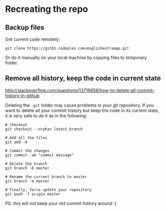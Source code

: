 # Recreating the repo

## Backup files

Get current code remotely:

    git clone https://git01.codeplex.com/englishextraapp.git

Or do it manually on your local machine by copying files to temporary folder.

## Remove all history, keep the code in current state

<http://stackoverflow.com/questions/13716658/how-to-delete-all-commit-history-in-github>

Deleting the `.git` folder may cause problems in your git repository. If you want to delete all your commit history but keep the code in its current state, it is very safe to do it as in the following:

    # Checkout
    git checkout --orphan latest_branch

    # Add all the files
    git add -A

    # Commit the changes
    git commit -am "commit message"

    # Delete the branch
    git branch -D master

    # Rename the current branch to master
    git branch -m master

    # Finally, force update your repository
    git push -f origin master

PS: this will not keep your old commit history around :)

